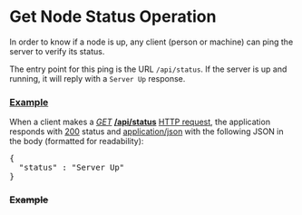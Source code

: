 # Get Node Status Operation

In order to know if a node is up, any client (person or machine) can
ping the server to verify its status.

The entry point for this ping is the URL `/api/status`. If the server is
up and running, it will reply with a `Server Up` response.

### [Example](- "server-up c:status=ExpectedToFail")

When a client makes a _[GET](- "#method")_ **[/api/status](- "#uri")**
[HTTP request](- "#response=http(#method, #uri)"), the application
responds with [200](- "?=#response.status") status and
[application/json](- "?=#response.contentType") with  the following 
JSON in the body (formatted for readability):

<div>
<pre concordion:assert-equals="#response.body">{
  "status" : "Server Up"
}
</pre>
</div>

### ~~Example~~
